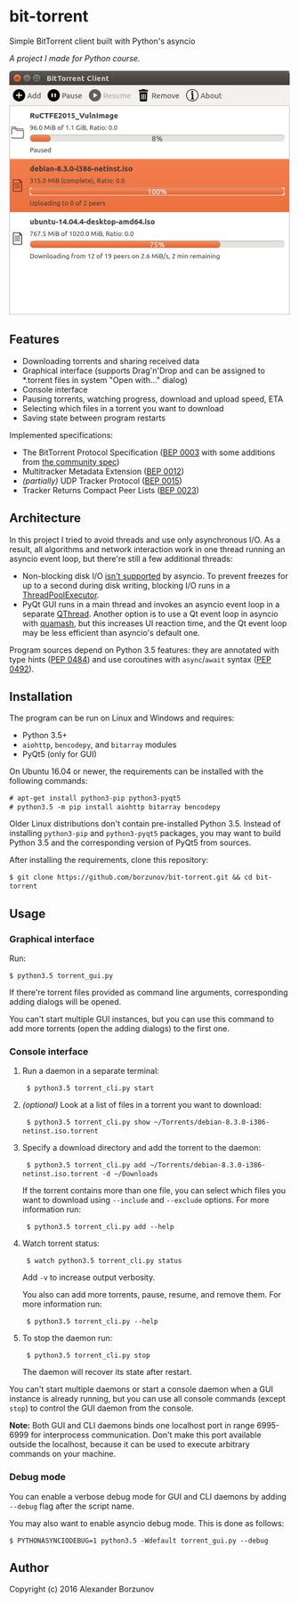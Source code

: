 bit-torrent
===========

Simple BitTorrent client built with Python's asyncio

*A project I made for Python course.*

![Main window screenshot](screenshot.png)

Features
--------

* Downloading torrents and sharing received data
* Graphical interface (supports Drag'n'Drop and can be assigned to *.torrent files in system "Open with..." dialog)
* Console interface
* Pausing torrents, watching progress, download and upload speed, ETA
* Selecting which files in a torrent you want to download
* Saving state between program restarts

Implemented specifications:

* The BitTorrent Protocol Specification ([BEP 0003][] with some additions from [the community spec][])
* Multitracker Metadata Extension ([BEP 0012][])
* *(partially)* UDP Tracker Protocol ([BEP 0015][])
* Tracker Returns Compact Peer Lists ([BEP 0023][])

[BEP 0003]: http://www.bittorrent.org/beps/bep_0003.html
[the community spec]: https://wiki.theory.org/BitTorrentSpecification
[BEP 0012]: http://www.bittorrent.org/beps/bep_0012.html
[BEP 0015]: http://www.bittorrent.org/beps/bep_0015.html
[BEP 0023]: http://www.bittorrent.org/beps/bep_0023.html

Architecture
------------

In this project I tried to avoid threads and use only asynchronous I/O. As a result, all algorithms and
network interaction work in one thread running an asyncio event loop, but there're still a few additional threads:

* Non-blocking disk I/O [isn't supported][asyncio-fs] by asyncio. To prevent freezes for up to a second
during disk writing, blocking I/O runs in a [ThreadPoolExecutor][].
* PyQt GUI runs in a main thread and invokes an asyncio event loop in a separate [QThread][]. Another option is
to use a Qt event loop in asyncio with [quamash][], but this increases UI reaction time, and the Qt event loop
may be less efficient than asyncio's default one.

[asyncio-fs]: https://github.com/python/asyncio/wiki/ThirdParty#filesystem
[ThreadPoolExecutor]: https://docs.python.org/3/library/concurrent.futures.html#concurrent.futures.ThreadPoolExecutor
[QThread]: https://doc.qt.io/qt-5/qthread.html
[quamash]: https://github.com/harvimt/quamash

Program sources depend on Python 3.5 features: they are annotated with type hints ([PEP 0484][]) and
use coroutines with `async`/`await` syntax ([PEP 0492][]).

[PEP 0484]: https://www.python.org/dev/peps/pep-0484/
[PEP 0492]: https://www.python.org/dev/peps/pep-0492/

Installation
------------

The program can be run on Linux and Windows and requires:

* Python 3.5+
* `aiohttp`, `bencodepy`, and `bitarray` modules
* PyQt5 (only for GUI)

On Ubuntu 16.04 or newer, the requirements can be installed with the following commands:

    # apt-get install python3-pip python3-pyqt5
    # python3.5 -m pip install aiohttp bitarray bencodepy

Older Linux distributions don't contain pre-installed Python 3.5. Instead of installing `python3-pip` and `python3-pyqt5` packages, you may want to build Python 3.5 and the corresponding version of PyQt5 from sources.

After installing the requirements, clone this repository:

    $ git clone https://github.com/borzunov/bit-torrent.git && cd bit-torrent

Usage
-----

### Graphical interface

Run:

    $ python3.5 torrent_gui.py

If there're torrent files provided as command line arguments, corresponding adding dialogs will be opened.

You can't start multiple GUI instances, but you can use this command to add more torrents (open the adding dialogs)
to the first one.

### Console interface

1. Run a daemon in a separate terminal:

        $ python3.5 torrent_cli.py start

2. *(optional)* Look at a list of files in a torrent you want to download:

        $ python3.5 torrent_cli.py show ~/Torrents/debian-8.3.0-i386-netinst.iso.torrent

3. Specify a download directory and add the torrent to the daemon:

        $ python3.5 torrent_cli.py add ~/Torrents/debian-8.3.0-i386-netinst.iso.torrent -d ~/Downloads

    If the torrent contains more than one file, you can select which files you want to download
    using `--include` and `--exclude` options. For more information run:

        $ python3.5 torrent_cli.py add --help

4. Watch torrent status:

        $ watch python3.5 torrent_cli.py status

    Add `-v` to increase output verbosity.

    You also can add more torrents, pause, resume, and remove them. For more information run:

        $ python3.5 torrent_cli.py --help

5. To stop the daemon run:

        $ python3.5 torrent_cli.py stop

    The daemon will recover its state after restart.

You can't start multiple daemons or start a console daemon when a GUI instance is already running,
but you can use all console commands (except `stop`) to control the GUI daemon from the console.

**Note:** Both GUI and CLI daemons binds one localhost port in range 6995-6999 for interprocess communication.
Don't make this port available outside the localhost, because it can be used to execute arbitrary commands
on your machine.

### Debug mode

You can enable a verbose debug mode for GUI and CLI daemons by adding `--debug` flag after the script name.

You may also want to enable asyncio debug mode. This is done as follows:

    $ PYTHONASYNCIODEBUG=1 python3.5 -Wdefault torrent_gui.py --debug

Author
------

Copyright (c) 2016 Alexander Borzunov
